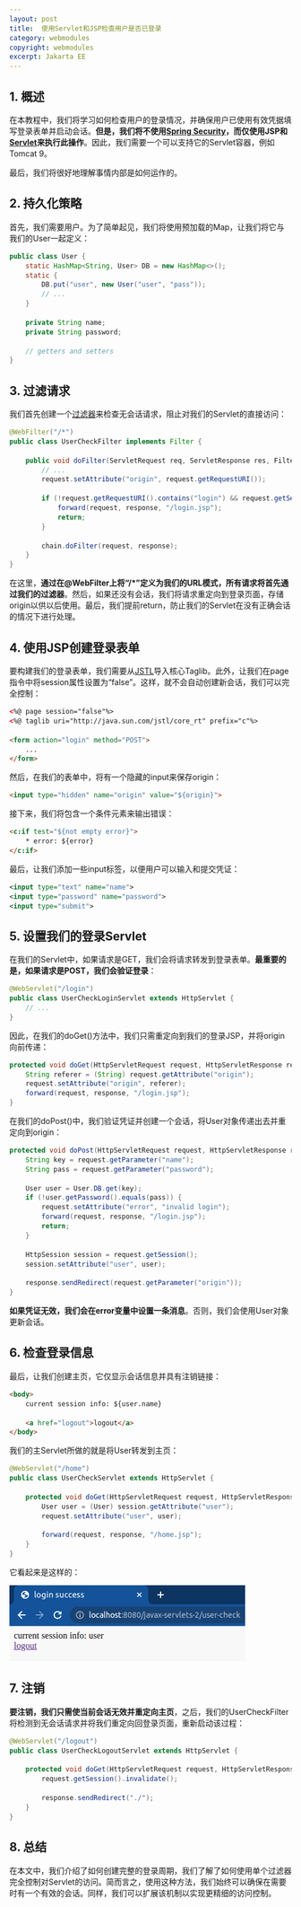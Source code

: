 ```yaml
---
layout: post
title:  使用Servlet和JSP检查用户是否已登录
category: webmodules
copyright: webmodules
excerpt: Jakarta EE
---
```


## 1. 概述

在本教程中，我们将学习如何检查用户的登录情况，并确保用户已使用有效凭据填写登录表单并启动会话。**但是，我们将不使用[Spring Security](https://www.baeldung.com/spring-security-login)，而仅使用JSP和[Servlet](https://www.baeldung.com/register-servlet)来执行此操作**。因此，我们需要一个可以支持它的Servlet容器，例如Tomcat 9。

最后，我们将很好地理解事情内部是如何运作的。

## 2. 持久化策略

首先，我们需要用户。为了简单起见，我们将使用预加载的Map，让我们将它与我们的User一起定义：

```java
public class User {
    static HashMap<String, User> DB = new HashMap<>();
    static {
        DB.put("user", new User("user", "pass"));
        // ...
    }

    private String name;
    private String password;

    // getters and setters
}
```

## 3. 过滤请求

我们首先创建一个[过滤器](https://www.baeldung.com/intercepting-filter-pattern-in-java)来检查无会话请求，阻止对我们的Servlet的直接访问：

```java
@WebFilter("/*")
public class UserCheckFilter implements Filter {

    public void doFilter(ServletRequest req, ServletResponse res, FilterChain chain) {
        // ...
        request.setAttribute("origin", request.getRequestURI());

        if (!request.getRequestURI().contains("login") && request.getSession(false) == null) {
            forward(request, response, "/login.jsp");
            return;
        }

        chain.doFilter(request, response);
    }
}
```

在这里，**通过在@WebFilter上将“/*”定义为我们的URL模式，所有请求将首先通过我们的过滤器**。然后，如果还没有会话，我们将请求重定向到登录页面，存储origin以供以后使用。最后，我们提前return，防止我们的Servlet在没有正确会话的情况下进行处理。

## 4. 使用JSP创建登录表单

要构建我们的登录表单，我们需要从[JSTL](https://www.baeldung.com/jstl)导入核心Taglib。此外，让我们在page指令中将session属性设置为“false”。这样，就不会自动创建新会话，我们可以完全控制：

```html
<%@ page session="false"%>
<%@ taglib uri="http://java.sun.com/jstl/core_rt" prefix="c"%>

<form action="login" method="POST">
    ...
</form>
```

然后，在我们的表单中，将有一个隐藏的input来保存origin：

```html
<input type="hidden" name="origin" value="${origin}">
```

接下来，我们将包含一个条件元素来输出错误：

```html
<c:if test="${not empty error}">
    * error: ${error} 
</c:if>
```

最后，让我们添加一些input标签，以便用户可以输入和提交凭证：

```xml
<input type="text" name="name">
<input type="password" name="password"> 
<input type="submit">
```

## 5. 设置我们的登录Servlet

在我们的Servlet中，如果请求是GET，我们会将请求转发到登录表单。**最重要的是，如果请求是POST，我们会验证登录**：

```java
@WebServlet("/login")
public class UserCheckLoginServlet extends HttpServlet {
    // ...
}
```

因此，在我们的doGet()方法中，我们只需重定向到我们的登录JSP，并将origin向前传递：

```java
protected void doGet(HttpServletRequest request, HttpServletResponse response) {
    String referer = (String) request.getAttribute("origin");
    request.setAttribute("origin", referer);
    forward(request, response, "/login.jsp");
}
```

在我们的doPost()中，我们验证凭证并创建一个会话，将User对象传递出去并重定向到origin：

```java
protected void doPost(HttpServletRequest request, HttpServletResponse response) {
    String key = request.getParameter("name");
    String pass = request.getParameter("password");

    User user = User.DB.get(key);
    if (!user.getPassword().equals(pass)) {
        request.setAttribute("error", "invalid login");
        forward(request, response, "/login.jsp");
        return;
    }
        
    HttpSession session = request.getSession();
    session.setAttribute("user", user);

    response.sendRedirect(request.getParameter("origin"));
}
```

**如果凭证无效，我们会在error变量中设置一条消息**。否则，我们会使用User对象更新会话。

## 6. 检查登录信息

最后，让我们创建主页，它仅显示会话信息并具有注销链接：

```html
<body>
    current session info: ${user.name}

    <a href="logout">logout</a>
</body>
```

我们的主Servlet所做的就是将User转发到主页：

```java
@WebServlet("/home")
public class UserCheckServlet extends HttpServlet {

    protected void doGet(HttpServletRequest request, HttpServletResponse response) {
        User user = (User) session.getAttribute("user");
        request.setAttribute("user", user);

        forward(request, response, "/home.jsp");
    }
}
```

它看起来是这样的：

![](/assets/images/2025/webmodules/servletsjspcheckuserlogin01.png)

## 7. 注销

**要注销，我们只需使当前会话无效并重定向主页**，之后，我们的UserCheckFilter将检测到无会话请求并将我们重定向回登录页面，重新启动该过程：

```java
@WebServlet("/logout")
public class UserCheckLogoutServlet extends HttpServlet {

    protected void doGet(HttpServletRequest request, HttpServletResponse response) {
        request.getSession().invalidate();

        response.sendRedirect("./");
    }
}
```

## 8. 总结

在本文中，我们介绍了如何创建完整的登录周期，我们了解了如何使用单个过滤器完全控制对Servlet的访问。简而言之，使用这种方法，我们始终可以确保在需要时有一个有效的会话。同样，我们可以扩展该机制以实现更精细的访问控制。